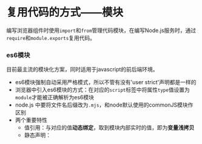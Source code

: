 # 复用代码的方式——模块
编写浏览器组件时使用`import`和`from`管理代码模块，在编写Node.js服务时，通过`require`和`module.exports`复用代码。

### es6模块
目前最主流的模块化方案，同时适用于javascript的前后端环境。
- es6模块强制自动采用严格模式，所以不管有没有'user strict'声明都是一样的
- 浏览器中引入es6模块的方式：在对应的`script`标签中将属性`type`值设置为`module`才能被正确解析为es6模块
- node.js 中要将文件名后缀改为`.mjs`，和node默认使用的commonJS模块作区别
- 两个重要特性
  - 值引用：与对应的值**动态绑定**，取到模块内部实时的值，即为**变量浅拷贝**
  - 静态声明：